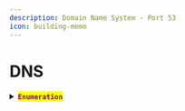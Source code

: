 ```yaml
---
description: Domain Name System - Port 53
icon: building-memo
---
```


# DNS

<details>

<summary><mark style="color:purple;"><strong><code>Enumeration</code></strong></mark></summary>

{% hint style="info" %}


#### <mark style="color:red;">`Resolve the IP`</mark>

{% code title="Start nslookup" %}
```sh
nslookup
```
{% endcode %}

* <mark style="color:purple;">Specify the</mark> <mark style="color:orange;">**`DNS`**</mark> <mark style="color:purple;">server:</mark>

```sh
server 10.10.10.10
```

* <mark style="color:purple;">Now, query for the given IP address, looking up its</mark> <mark style="color:orange;">**`DNS`**</mark> <mark style="color:purple;">records:</mark>

```
10.10.10.10
```
{% endhint %}

{% hint style="info" %}


#### <mark style="color:red;">**`Transfer Zones`**</mark>

* <mark style="color:purple;">If</mark> <mark style="color:orange;">`DNS`</mark> <mark style="color:purple;">is running over</mark> <mark style="color:orange;">`TCP`</mark> <mark style="color:purple;">try a zone transfer:</mark>

```sh
dig axfr HOST.NAME @10.10.10.29
```
{% endhint %}

</details>
